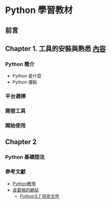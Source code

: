 # Python 學習教材

## 前言

## Chapter 1. 工具的安裝與熟悉 [內容](ch1/README.md)
### Python 簡介
+ Python 是什麼
+ Python 優點
### 平台選擇
### 開發工具
### 開始使用

## Chapter 2
### Python 基礎語法


### 參考文獻
+ [Python教學](https://www.learncodewithmike.com/2019/11/python46.html)
+ [良葛格的網站](https://openhome.cc/Gossip/Python/)
  - [Python3.7 技術文件](https://openhome.cc/Gossip/Books/index.html#Python37)


